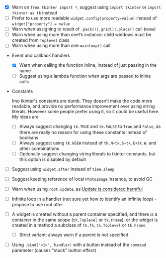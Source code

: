 - [x] Warn on `from tkinter import *`, suggest using `import tkinter` or `import tkinter as tk` instead
- [ ] Prefer to use more readable `widget.config(property=value)` instead of `widget["property"] = value`
- [ ] Warn when assigning to result of `.pack()|.grid()|.place()` call (`None`)
- [ ] Warn when using more than one`Tk` instance: child windows must be created from `Toplevel` class
- [ ] Warn when using more than one `mainloop()` call
- Event and callback handlers

  - [x] Warn when calling the function inline, instead of just passing in the name
  - [ ] Suggest using a lambda function when args are passed to inline calls

- Constants

  Imo tkinter's constants are dumb. They doesn't make the code more readable, and provide no performance improvement over using string literals. However some people prefer using it, so it could be useful here.
  My ideas are
  - [ ] Always suggest changing `tk.TRUE` and `tk.FALSE` to `True` and `False`, as there are really no reason for using these constants instead of booleans
  - [ ] Always suggest using `tk.NSEW` instead of `tk.N+tk.S+tk.E+tk.W`, and other combinations
  - [ ] Optionally suggest changing string literals to tkinter constants, but this option is disabled by default 

- [ ] Suggest using `widget.after` instead of `time.sleep`
- [ ] Suggest keeping reference of local `PhotoImage` instance, to avoid GC
- [ ] Warn when using `root.update`, as [Update is considered harmful](https://wiki.tcl-lang.org/page/Update+considered+harmful)
- [ ] Infinite loop in a handler (not sure yet how to identify an infinite loop) - propose to use root.after
- [ ] A widget is created without a parent container specified, and there is a container in the same scope (`tk.Toplevel` or `tk.Frame`), or the widget is created in a method a subclass of `tk.Tk`, `tk.Toplevel` or `tk.Frame`.

  - [ ] Strict variant: always warn if a parent is not specified.

- [ ] Using `.bind("<1>", handler)` with a button instead of the `command` parameter (causes "stuck" button effect)
